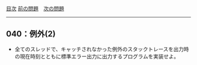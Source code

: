 [目次](../toc.md)
[前の問題](../039/README.md)　[次の問題](../041/README.md)


***
## 040：例外(2)
* 全てのスレッドで、キャッチされなかった例外のスタックトレースを出力時の現在時刻とともに標準エラー出力に出力するプログラムを実装せよ。

